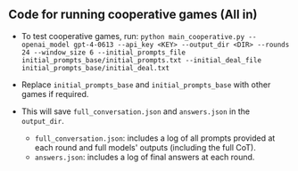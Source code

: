 ## Code for running cooperative games (All in)

- To test cooperative games, run:
`python main_cooperative.py --openai_model gpt-4-0613 --api_key <KEY> --output_dir <DIR> --rounds 24 --window_size 6 --initial_prompts_file initial_prompts_base/initial_prompts.txt --initial_deal_file initial_prompts_base/initial_deal.txt`

- Replace `initial_prompts_base` and `initial_prompts_base` with other games if required.
- This will save `full_conversation.json` and `answers.json` in the `output_dir`.
  - `full_conversation.json`: includes a log of all prompts provided at each round and full models' outputs (including the full CoT).
  - `answers.json`: includes a log of final answers at each round.
